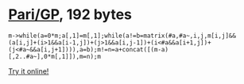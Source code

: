 # [Pari/GP], 192 bytes

    m->while(a=0*m;a[,1]=m[,1];while(a!=b=matrix(#a,#a~,i,j,m[i,j]&&(a[i,j]+(i>1&&a[i-1,j])+(j>1&&a[i,j-1])+(i<#a&&a[i+1,j])+(j<#a~&&a[i,j+1]))),a=b);m!=n=a+concat([(m-a)[,2..#a~],0*m[,1]]),m=n);m

[Try it online!][TIO-kwhvs71c]

[Pari/GP]: http://pari.math.u-bordeaux.fr/
[TIO-kwhvs71c]: https://tio.run/##VY/BboMwDIZfhYKEnOFUyY5Nw32nPUDEwa3WLahhEaLadumrM0MJbIpi@fv/X5YdqffyPY6XzI5B1l8f/voGZNVTMORQNzZM1Sz6zp5soKH331AQFnRHjy0Gx7UpS6C5qcDXuiwZpGYUFbQLYyv1xP5Y0CxUKcDCfYlUHBECyZ6ECTvbWarOn92ZBnAQJAmHz/s9xxvkJaflGoHBdhweKcbrD1Am6yz2vhsgf@kOuTAPikCphfz1Nvx1LuwJzJzTqFGtXxn1jzXz4y2K2dzkbxPU7Os1n/xtQvLXCXzM@As "Pari/GP – Try It Online"
